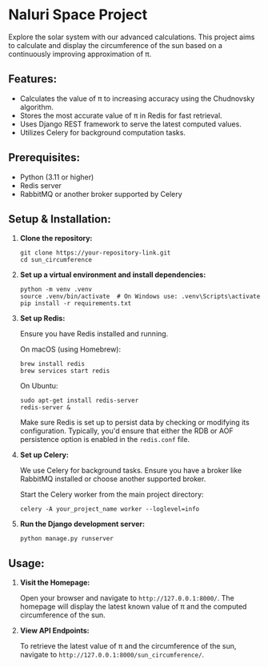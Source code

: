 # Naluri Space Project

Explore the solar system with our advanced calculations. This project aims to calculate and display the circumference of the sun based on a continuously improving approximation of π.

## Features:

- Calculates the value of π to increasing accuracy using the Chudnovsky algorithm.
- Stores the most accurate value of π in Redis for fast retrieval.
- Uses Django REST framework to serve the latest computed values.
- Utilizes Celery for background computation tasks.

## Prerequisites:

- Python (3.11 or higher)
- Redis server
- RabbitMQ or another broker supported by Celery

## Setup & Installation:

1. **Clone the repository:**

   ```
   git clone https://your-repository-link.git
   cd sun_circumference
   ```

2. **Set up a virtual environment and install dependencies:**

   ```
   python -m venv .venv
   source .venv/bin/activate  # On Windows use: .venv\Scripts\activate
   pip install -r requirements.txt
   ```

3. **Set up Redis:**

   Ensure you have Redis installed and running. 

   On macOS (using Homebrew):
   ```
   brew install redis
   brew services start redis
   ```

   On Ubuntu:
   ```
   sudo apt-get install redis-server
   redis-server &
   ```

   Make sure Redis is set up to persist data by checking or modifying its configuration. Typically, you'd ensure that either the RDB or AOF persistence option is enabled in the `redis.conf` file.

4. **Set up Celery:**

   We use Celery for background tasks. Ensure you have a broker like RabbitMQ installed or choose another supported broker.

   Start the Celery worker from the main project directory:
   
   ```
   celery -A your_project_name worker --loglevel=info
   ```

5. **Run the Django development server:**

   ```
   python manage.py runserver
   ```

## Usage:

1. **Visit the Homepage:**

   Open your browser and navigate to `http://127.0.0.1:8000/`. The homepage will display the latest known value of π and the computed circumference of the sun.

2. **View API Endpoints:**

   To retrieve the latest value of π and the circumference of the sun, navigate to `http://127.0.0.1:8000/sun_circumference/`.
